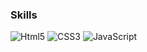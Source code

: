 

### Skills
<img alt="Html5" src="https://img.shields.io/badge/HTML-E34F26.svg?style=for-the-badge&logo=HTML5&logoColor=white"/> <img alt="CSS3" src="https://img.shields.io/badge/CSS3-FF9933.svg?style=for-the-badge&logo=CSS3&logoColor=white"/> <img alt="JavaScript" src="https://img.shields.io/badge/JavaScript-F7DF1E.svg?style=for-the-badge&logo=JavaScript&logoColor=white"/>
